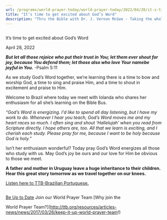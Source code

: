 ```yaml
---
url: /programs/world-prayer-today/world-prayer-today/2022/04/28/it-s-time-to-get-excited-about-god-s-word
title: "It’s time to get excited about God’s Word"
description: "Thru the Bible with Dr. J. Vernon McGee - Taking the whole Word to the whole world"
---
```







## 
 It’s time to get excited about God’s Word


April 28, 2022




***But let all those rejoice who put their trust in You; let them ever shout for joy, because You defend them; let those also who love Your name******be joyful in You.*** -Psalm 5:11

As we study God’s Word together, we’re learning there is a time to bow and worship God, a time to sing and praise Him, and a time to shout in excitement and praise to Him. 

Welcome to Brazil where today we meet with Iolanda who shares her enthusiasm for all she’s learning on the Bible Bus.

*“God’s Word is energizing.* *I'd like to spend all day listening, but I have my work to do. Whenever I hear you teach, God’s Word moves me and my heart races so much. I often sing and shout ‘Hallelujah’ when you read from Scripture directly. I hope others are, too. All that we learn is exciting, and I cherish each study. Please pray for me, because I want to be holy because God is holy.”* 

Isn’t her enthusiasm wonderful? Today pray God’s Word energizes all those who study with us. May God’s joy be ours and our love for Him be obvious to those we meet.

**A father and mother in Uruguay leave a huge inheritance to their children. Hear this great story tomorrow as we travel together on our knees.**

[Listen here to TTB-Brazilian Portuguese.](https://ttb.twr.org/home/day,0441/language,POR-LAT)







## 




[Be Up to Date](http://feeds.feedburner.com/WorldPrayerToday "World Prayer Today RSS Feed")
Join our World Prayer Team
[Why join the  

World Prayer Team?](http://ttb.org/resources/articles-news/news/2017/03/26/keep-it-up-world-prayer-team!)




